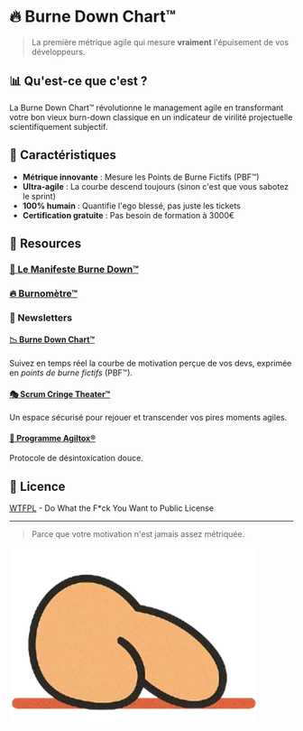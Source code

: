 # 🔥 Burne Down Chart™

> La première métrique agile qui mesure **vraiment** l'épuisement de vos développeurs.

## 📊 Qu'est-ce que c'est ?

La Burne Down Chart™ révolutionne le management agile en transformant votre bon vieux burn-down classique en un indicateur de virilité projectuelle scientifiquement subjectif.

## 🎯 Caractéristiques

- **Métrique innovante** : Mesure les Points de Burne Fictifs (PBF™)
- **Ultra-agile** : La courbe descend toujours (sinon c'est que vous sabotez le sprint)
- **100% humain** : Quantifie l'ego blessé, pas juste les tickets
- **Certification gratuite** : Pas besoin de formation à 3000€

## 🚀 Resources

### [📜 Le Manifeste Burne Down™](https://maximevernusset.github.io/Burne-Down/manifesto/)

### [🔥 Burnomètre™](https://maximevernusset.github.io/Burne-Down/burnometer/)

### 📜 Newsletters

#### [📉 Burne Down Chart™](https://maximevernusset.github.io/Burne-Down/newsletters/1/?company=)

Suivez en temps réel la courbe de motivation perçue de vos devs, exprimée en _points de burne fictifs_ (PBF™).

#### [🎭 Scrum Cringe Theater™](https://maximevernusset.github.io/Burne-Down/newsletters/2/?company=)

Un espace sécurisé pour rejouer et transcender vos pires moments agiles.

#### [💉 Programme Agiltox®](https://maximevernusset.github.io/Burne-Down/newsletters/3/?company=)

Protocole de désintoxication douce.

## 📄 Licence

[WTFPL](LICENCE) - Do What the F*ck You Want to Public License

---

> Parce que votre motivation n'est jamais assez métriquée.

![Burne Down Chart™](assets/favicon.png)
